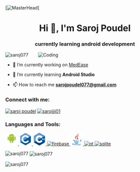 [![MasterHead](https://1.bp.blogspot.com/-7A4WynwLsMw/XbBpCXG8fHI/AAAAAAAAMt4/uOa1bpLskYgrwGbllhSu2SDj_Mig8SXJQCLcBGAsYHQ/s1600/2000_600px.gif)]
<h1 align="center">Hi 👋, I'm Saroj Poudel</h1>
<h3 align="center">currently learning android development</h3>
<img align="right" alt="Coding" width="400" src="https://www.freepik.com/free-photos-vectors/cartoon-programmer"



<p align="left"> <img src="https://komarev.com/ghpvc/?username=saroj077&label=Profile%20views&color=0e75b6&style=flat" alt="saroj077" /> </p>

- 🔭 I’m currently working on [MedEase](https://github.com/anishh747/MedEase)

- 🌱 I’m currently learning **Android Studio**

- 📫 How to reach me **sarojpoudel077@gmail.com**

<h3 align="left">Connect with me:</h3>
<p align="left">
<a href="https://fb.com/saroj poudel" target="blank"><img align="center" src="https://raw.githubusercontent.com/rahuldkjain/github-profile-readme-generator/master/src/images/icons/Social/facebook.svg" alt="saroj poudel" height="30" width="40" /></a>
<a href="https://instagram.com/sarojjjj01" target="blank"><img align="center" src="https://raw.githubusercontent.com/rahuldkjain/github-profile-readme-generator/master/src/images/icons/Social/instagram.svg" alt="sarojjjj01" height="30" width="40" /></a>
</p>

<h3 align="left">Languages and Tools:</h3>
<p align="left"> <a href="https://developer.android.com" target="_blank" rel="noreferrer"> <img src="https://raw.githubusercontent.com/devicons/devicon/master/icons/android/android-original-wordmark.svg" alt="android" width="40" height="40"/> </a> <a href="https://www.cprogramming.com/" target="_blank" rel="noreferrer"> <img src="https://raw.githubusercontent.com/devicons/devicon/master/icons/c/c-original.svg" alt="c" width="40" height="40"/> </a> <a href="https://www.w3schools.com/cpp/" target="_blank" rel="noreferrer"> <img src="https://raw.githubusercontent.com/devicons/devicon/master/icons/cplusplus/cplusplus-original.svg" alt="cplusplus" width="40" height="40"/> </a> <a href="https://firebase.google.com/" target="_blank" rel="noreferrer"> <img src="https://www.vectorlogo.zone/logos/firebase/firebase-icon.svg" alt="firebase" width="40" height="40"/> </a> <a href="https://www.java.com" target="_blank" rel="noreferrer"> <img src="https://raw.githubusercontent.com/devicons/devicon/master/icons/java/java-original.svg" alt="java" width="40" height="40"/> </a> <a href="https://www.qt.io/" target="_blank" rel="noreferrer"> <img src="https://upload.wikimedia.org/wikipedia/commons/0/0b/Qt_logo_2016.svg" alt="qt" width="40" height="40"/> </a> <a href="https://www.sqlite.org/" target="_blank" rel="noreferrer"> <img src="https://www.vectorlogo.zone/logos/sqlite/sqlite-icon.svg" alt="sqlite" width="40" height="40"/> </a> </p>

<p><img align="left" src="https://github-readme-stats.vercel.app/api/top-langs?username=saroj077&show_icons=true&locale=en&layout=compact" alt="saroj077" /></p>

<p>&nbsp;<img align="center" src="https://github-readme-stats.vercel.app/api?username=saroj077&show_icons=true&locale=en" alt="saroj077" /></p>

<p><img align="center" src="https://github-readme-streak-stats.herokuapp.com/?user=saroj077&" alt="saroj077" /></p>
